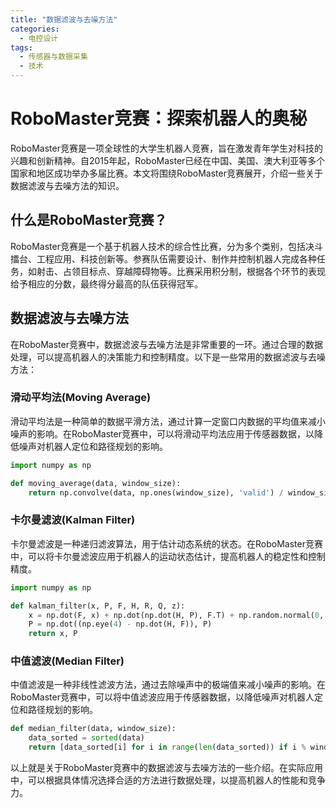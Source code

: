 ```yaml
---  
title: "数据滤波与去噪方法"  
categories:  
  - 电控设计  
tags: 
  - 传感器与数据采集 
  - 技术
---  
```


# RoboMaster竞赛：探索机器人的奥秘

RoboMaster竞赛是一项全球性的大学生机器人竞赛，旨在激发青年学生对科技的兴趣和创新精神。自2015年起，RoboMaster已经在中国、美国、澳大利亚等多个国家和地区成功举办多届比赛。本文将围绕RoboMaster竞赛展开，介绍一些关于数据滤波与去噪方法的知识。

## 什么是RoboMaster竞赛？

RoboMaster竞赛是一个基于机器人技术的综合性比赛，分为多个类别，包括决斗擂台、工程应用、科技创新等。参赛队伍需要设计、制作并控制机器人完成各种任务，如射击、占领目标点、穿越障碍物等。比赛采用积分制，根据各个环节的表现给予相应的分数，最终得分最高的队伍获得冠军。

## 数据滤波与去噪方法

在RoboMaster竞赛中，数据滤波与去噪方法是非常重要的一环。通过合理的数据处理，可以提高机器人的决策能力和控制精度。以下是一些常用的数据滤波与去噪方法：

### 滑动平均法(Moving Average)

滑动平均法是一种简单的数据平滑方法，通过计算一定窗口内数据的平均值来减小噪声的影响。在RoboMaster竞赛中，可以将滑动平均法应用于传感器数据，以降低噪声对机器人定位和路径规划的影响。

```python
import numpy as np

def moving_average(data, window_size):
    return np.convolve(data, np.ones(window_size), 'valid') / window_size
```

### 卡尔曼滤波(Kalman Filter)

卡尔曼滤波是一种递归滤波算法，用于估计动态系统的状态。在RoboMaster竞赛中，可以将卡尔曼滤波应用于机器人的运动状态估计，提高机器人的稳定性和控制精度。

```python
import numpy as np

def kalman_filter(x, P, F, H, R, Q, z):
    x = np.dot(F, x) + np.dot(np.dot(H, P), F.T) + np.random.normal(0, np.dot(np.dot(R, F.T), R.T))
    P = np.dot((np.eye(4) - np.dot(H, F)), P)
    return x, P
```

### 中值滤波(Median Filter)

中值滤波是一种非线性滤波方法，通过去除噪声中的极端值来减小噪声的影响。在RoboMaster竞赛中，可以将中值滤波应用于传感器数据，以降低噪声对机器人定位和路径规划的影响。

```python
def median_filter(data, window_size):
    data_sorted = sorted(data)
    return [data_sorted[i] for i in range(len(data_sorted)) if i % window_size == 0]
```

以上就是关于RoboMaster竞赛中的数据滤波与去噪方法的一些介绍。在实际应用中，可以根据具体情况选择合适的方法进行数据处理，以提高机器人的性能和竞争力。 
